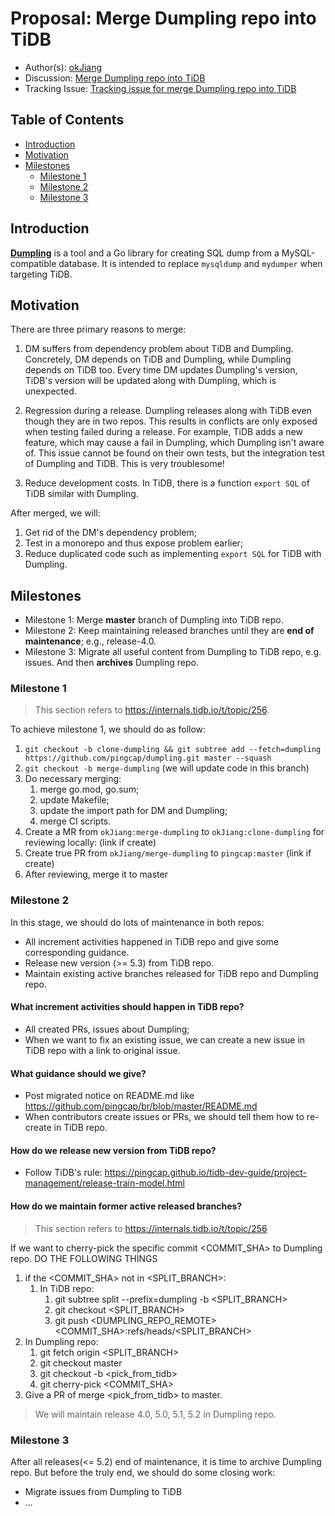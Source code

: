 # Proposal: Merge Dumpling repo into TiDB

- Author(s): [okJiang](http://github.com/okJiang)
- Discussion: [Merge Dumpling repo into TiDB](https://internals.tidb.io/t/topic/434)
- Tracking Issue: [Tracking issue for merge Dumpling repo into TiDB]()

## Table of Contents

- [Introduction](#introduction)
- [Motivation](#motivation)
- [Milestones](#milestones)
   - [Milestone 1](#milestone-1)
   - [Milestone 2](#milestone-2)
   - [Milestone 3](#milestone-3)

## Introduction

[**Dumpling**](https://github.com/pingcap/dumpling) is a tool and a Go library for creating SQL dump from a MySQL-compatible database. It is intended to replace `mysqldump` and `mydumper` when targeting TiDB.

## Motivation

There are three primary reasons to merge:

1. DM suffers from dependency problem about TiDB and Dumpling. Concretely, DM depends on TiDB and Dumpling, while Dumpling depends on TiDB too. Every time DM updates Dumpling's version, TiDB's version will be updated along with Dumpling, which is unexpected.

2. Regression during a release. Dumpling releases along with TiDB even though they are in two repos. This results in conflicts are only exposed when testing failed during a release. For example, TiDB adds a new feature, which may cause a fail in Dumpling, which Dumpling isn't aware of. This issue cannot be found on their own tests, but the integration test of Dumpling and TiDB. This is very troublesome!

3. Reduce development costs. In TiDB, there is a function `export SQL` of TiDB similar with Dumpling.

After merged, we will:

1. Get rid of the DM's dependency problem;
2. Test in a monorepo and thus expose problem earlier;
3. Reduce duplicated code such as implementing `export SQL` for TiDB with Dumpling.

## Milestones

* Milestone 1: Merge **master** branch of Dumpling into TiDB repo.
* Milestone 2: Keep maintaining released branches until they are **end of maintenance**; e.g., release-4.0.
* Milestone 3: Migrate all useful content from Dumpling to TiDB repo, e.g. issues. And then **archives** Dumpling repo.

### Milestone 1

> This section refers to https://internals.tidb.io/t/topic/256.

To achieve milestone 1, we should do as follow:

1. `git checkout -b clone-dumpling && git subtree add --fetch=dumpling https://github.com/pingcap/dumpling.git master --squash`
2. `git checkout -b merge-dumpling` (we will update code in this branch)
3. Do necessary merging:
   1. merge go.mod, go.sum;
   2. update Makefile;
   3. update the import path for DM and Dumpling;
   4. merge CI scripts.
4. Create a MR from `okJiang:merge-dumpling` to `okJiang:clone-dumpling` for reviewing locally: (link if create)
5. Create true PR from `okJiang/merge-dumpling` to `pingcap:master` (link if create)
6. After reviewing, merge it to master

### Milestone 2

In this stage, we should do lots of maintenance in both repos:

* All increment activities happened in TiDB repo and give some corresponding guidance.
* Release new version (>= 5.3) from TiDB repo.
* Maintain existing active branches released for TiDB repo and Dumpling repo.

#### What increment activities should happen in TiDB repo?

* All created PRs, issues about Dumpling;
* When we want to fix an existing issue, we can create a new issue in TiDB repo with a link to original issue.

#### What guidance should we give?

* Post migrated notice on README.md like https://github.com/pingcap/br/blob/master/README.md
* When contributors create issues or PRs, we should tell them how to re-create in TiDB repo.

#### How do we release new version from TiDB repo?

* Follow TiDB's rule: https://pingcap.github.io/tidb-dev-guide/project-management/release-train-model.html

#### How do we maintain former active released branches?

> This section refers to https://internals.tidb.io/t/topic/256

If we want to cherry-pick the specific commit <COMMIT_SHA> to Dumpling repo. DO THE FOLLOWING THINGS

1. if the <COMMIT_SHA> not in <SPLIT_BRANCH>:
    1. In TiDB repo:
       1. git subtree split --prefix=dumpling -b <SPLIT_BRANCH>
       2. git checkout <SPLIT_BRANCH>
       3. git push <DUMPLING_REPO_REMOTE> <COMMIT_SHA>:refs/heads/<SPLIT_BRANCH>
2. In Dumpling repo:
   1. git fetch origin <SPLIT_BRANCH>
   2. git checkout master
   3. git checkout -b <pick_from_tidb>
   4. git cherry-pick <COMMIT_SHA>
3. Give a PR of merge <pick_from_tidb> to master.

> We will maintain release 4.0, 5.0, 5.1, 5.2 in Dumpling repo.

### Milestone 3

After all releases(<= 5.2) end of maintenance, it is time to archive Dumpling repo. But before the truly end, we should do some closing work:

* Migrate issues from Dumpling to TiDB
* ...